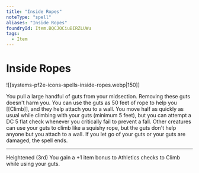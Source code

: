 ```yaml
---
title: "Inside Ropes"
noteType: "spell"
aliases: "Inside Ropes"
foundryId: Item.BQCJOCiuBIRZLUWu
tags:
  - Item
---
```


# Inside Ropes
![[systems-pf2e-icons-spells-inside-ropes.webp|150]]

You pull a large handful of guts from your midsection. Removing these guts doesn't harm you. You can use the guts as 50 feet of rope to help you [[Climb]], and they help attach you to a wall. You move half as quickly as usual while climbing with your guts (minimum 5 feet), but you can attempt a DC 5 flat check whenever you critically fail to prevent a fall. Other creatures can use your guts to climb like a squishy rope, but the guts don't help anyone but you attach to a wall. If you let go of your guts or your guts are damaged, the spell ends.

* * *

Heightened (3rd) You gain a +1 item bonus to Athletics checks to Climb while using your guts.
